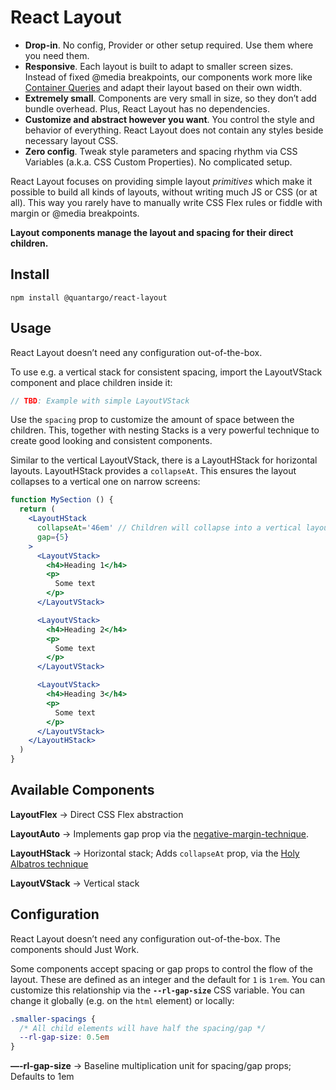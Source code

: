 # React Layout

- **Drop-in**. No config, Provider or other setup required. Use them where you need them.
- **Responsive**. Each layout is built to adapt to smaller screen sizes. Instead of fixed @media breakpoints, our components work more like [Container Queries](https://philipwalton.com/articles/responsive-components-a-solution-to-the-container-queries-problem/) and adapt their layout based on their own width.
- **Extremely small**. Components are very small in size, so they don’t add bundle overhead. Plus, React Layout has no dependencies.
- **Customize and abstract however you want**. You control the style and behavior of everything. React Layout does not contain any styles beside necessary layout CSS.
- **Zero config**. Tweak style parameters and spacing rhythm via CSS Variables (a.k.a. CSS Custom Properties). No complicated setup.


React Layout focuses on providing simple layout *primitives* which make it possible to build all kinds of layouts, without writing much JS or CSS (or at all). This way you rarely have to manually write CSS Flex rules or fiddle with margin or @media breakpoints.

**Layout components manage the layout and spacing for their direct children.**


## Install

`npm install @quantargo/react-layout`


## Usage

React Layout doesn’t need any configuration out-of-the-box.

To use e.g. a vertical stack for consistent spacing, import the LayoutVStack component and place children inside it:

``` js
// TBD: Example with simple LayoutVStack
```

Use the `spacing` prop to customize the amount of space between the children. This, together with nesting Stacks is a very powerful technique to create good looking and consistent components.

Similar to the vertical LayoutVStack, there is a LayoutHStack for horizontal layouts. LayoutHStack provides a `collapseAt`. This ensures the layout collapses to a vertical one on narrow screens:

``` jsx
function MySection () {
  return (
    <LayoutHStack
      collapseAt='46em' // Children will collapse into a vertical layout when they reach 46em
      gap={5}
    >
      <LayoutVStack>
        <h4>Heading 1</h4>
        <p>
          Some text
        </p>
      </LayoutVStack>

      <LayoutVStack>
        <h4>Heading 2</h4>
        <p>
          Some text
        </p>
      </LayoutVStack>

      <LayoutVStack>
        <h4>Heading 3</h4>
        <p>
          Some text
        </p>
      </LayoutVStack>
    </LayoutHStack>
  )
}

```


## Available Components

**LayoutFlex** -> Direct CSS Flex abstraction

**LayoutAuto** -> Implements gap prop via the [negative-margin-technique](https://every-layout.dev/layouts/cluster/). 

**LayoutHStack** -> Horizontal stack; Adds `collapseAt` prop, via the [Holy Albatros technique](https://heydonworks.com/article/the-flexbox-holy-albatross/)

**LayoutVStack** -> Vertical stack


## Configuration

React Layout doesn’t need any configuration out-of-the-box. The components should Just Work.

Some components accept spacing or gap props to control the flow of the layout. These are defined as an integer and the default for `1` is `1rem`. You can customize this relationship via the **`--rl-gap-size`** CSS variable. You can change it globally (e.g. on the `html` element) or locally:

``` css
.smaller-spacings {
  /* All child elements will have half the spacing/gap */
  --rl-gap-size: 0.5em
}
```

**—-rl-gap-size** -> Baseline multiplication unit for spacing/gap props; Defaults to 1em
